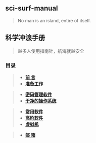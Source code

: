 ## sci-surf-manual
> No man is an island, entire of itself.
## 科学冲浪手册
> 越多人使用指南针，航海就越安全

### 目录

> - [**前 言**](01.preface.md)
> - [**准备工作**](02.prepare.for.surfing.md)

> - [**密码管理软件**](Part.1.password.manager.md)
> - [**干净的操作系统**](Part.1.dependable.os.md)

> - [**常用软件**](Part.2.base.software.md)
> - [**高阶软件**](Part.2.high.level.software.md)
> - [**虚拟机**](Part.2.virtualbox.md)

> - [**邮 箱**](Part.2.emial.md)
